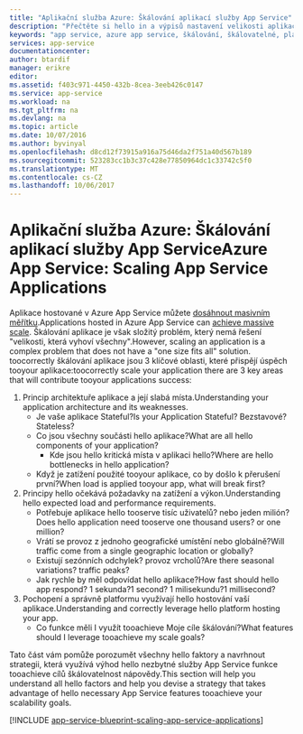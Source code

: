 ```yaml
---
title: "Aplikační služba Azure: Škálování aplikací služby App Service"
description: "Přečtěte si hello in a výpisů nastavení velikosti aplikace ve službě App Service."
keywords: "app service, azure app service, škálování, škálovatelné, plán služby App Service, náklady služby App Service"
services: app-service
documentationcenter: 
author: btardif
manager: erikre
editor: 
ms.assetid: f403c971-4450-432b-8cea-3eeb426c0147
ms.service: app-service
ms.workload: na
ms.tgt_pltfrm: na
ms.devlang: na
ms.topic: article
ms.date: 10/07/2016
ms.author: byvinyal
ms.openlocfilehash: d8cd12f73915a916a75d46da2f751a40d567b189
ms.sourcegitcommit: 523283cc1b3c37c428e77850964dc1c33742c5f0
ms.translationtype: MT
ms.contentlocale: cs-CZ
ms.lasthandoff: 10/06/2017
---
```

# <a name="azure-app-service-scaling-app-service-applications"></a><span data-ttu-id="1b2b2-104">Aplikační služba Azure: Škálování aplikací služby App Service</span><span class="sxs-lookup"><span data-stu-id="1b2b2-104">Azure App Service: Scaling App Service Applications</span></span>
<span data-ttu-id="1b2b2-105">Aplikace hostované v Azure App Service můžete [dosáhnout masivním měřítku](https://azure.microsoft.com/blog/canadian-broadcasting-corporation-radio-canada-leverage-azure-for-smooth-election-coverage/).</span><span class="sxs-lookup"><span data-stu-id="1b2b2-105">Applications hosted in Azure App Service can [achieve massive scale](https://azure.microsoft.com/blog/canadian-broadcasting-corporation-radio-canada-leverage-azure-for-smooth-election-coverage/).</span></span>
<span data-ttu-id="1b2b2-106">Škálování aplikace je však složitý problém, který nemá řešení "velikosti, která vyhoví všechny".</span><span class="sxs-lookup"><span data-stu-id="1b2b2-106">However, scaling an application is a complex problem that does not have a "one size fits all" solution.</span></span> <span data-ttu-id="1b2b2-107">toocorrectly škálování aplikace jsou 3 klíčové oblasti, které přispějí úspěch tooyour aplikace:</span><span class="sxs-lookup"><span data-stu-id="1b2b2-107">toocorrectly scale your application there are 3 key areas that will contribute tooyour applications success:</span></span>

1. <span data-ttu-id="1b2b2-108">Princip architektuře aplikace a její slabá místa.</span><span class="sxs-lookup"><span data-stu-id="1b2b2-108">Understanding your application architecture and its weaknesses.</span></span>
   * <span data-ttu-id="1b2b2-109">Je vaše aplikace Stateful?</span><span class="sxs-lookup"><span data-stu-id="1b2b2-109">Is your Application Stateful?</span></span> <span data-ttu-id="1b2b2-110">Bezstavové?</span><span class="sxs-lookup"><span data-stu-id="1b2b2-110">Stateless?</span></span>
   * <span data-ttu-id="1b2b2-111">Co jsou všechny součásti hello aplikace?</span><span class="sxs-lookup"><span data-stu-id="1b2b2-111">What are all hello components of your application?</span></span>
     * <span data-ttu-id="1b2b2-112">Kde jsou hello kritická místa v aplikaci hello?</span><span class="sxs-lookup"><span data-stu-id="1b2b2-112">Where are hello bottlenecks in hello application?</span></span>
   * <span data-ttu-id="1b2b2-113">Když je zatížení použité tooyour aplikace, co by došlo k přerušení první?</span><span class="sxs-lookup"><span data-stu-id="1b2b2-113">When load is applied tooyour app, what will break first?</span></span>
2. <span data-ttu-id="1b2b2-114">Principy hello očekává požadavky na zatížení a výkon.</span><span class="sxs-lookup"><span data-stu-id="1b2b2-114">Understanding hello expected load and performance requirements.</span></span>
   * <span data-ttu-id="1b2b2-115">Potřebuje aplikace hello tooserve tisíc uživatelů? nebo jeden milión?</span><span class="sxs-lookup"><span data-stu-id="1b2b2-115">Does hello application need tooserve one thousand users? or one million?</span></span>
   * <span data-ttu-id="1b2b2-116">Vrátí se provoz z jednoho geografické umístění nebo globálně?</span><span class="sxs-lookup"><span data-stu-id="1b2b2-116">Will traffic come from a single geographic location or globally?</span></span>
   * <span data-ttu-id="1b2b2-117">Existují sezónních odchylek? provoz vrcholů?</span><span class="sxs-lookup"><span data-stu-id="1b2b2-117">Are there seasonal variations? traffic peaks?</span></span>
   * <span data-ttu-id="1b2b2-118">Jak rychle by měl odpovídat hello aplikace?</span><span class="sxs-lookup"><span data-stu-id="1b2b2-118">How fast should hello app respond?</span></span> <span data-ttu-id="1b2b2-119">1 sekunda?</span><span class="sxs-lookup"><span data-stu-id="1b2b2-119">1 second?</span></span> <span data-ttu-id="1b2b2-120">1 milisekundu?</span><span class="sxs-lookup"><span data-stu-id="1b2b2-120">1 millisecond?</span></span>
3. <span data-ttu-id="1b2b2-121">Pochopení a správně platformu využívají hello hostování vaší aplikace.</span><span class="sxs-lookup"><span data-stu-id="1b2b2-121">Understanding and correctly leverage hello platform hosting your app.</span></span>
   * <span data-ttu-id="1b2b2-122">Co funkce měli I využít tooachieve Moje cíle škálování?</span><span class="sxs-lookup"><span data-stu-id="1b2b2-122">What features should I leverage tooachieve my scale goals?</span></span>

<span data-ttu-id="1b2b2-123">Tato část vám pomůže porozumět všechny hello faktory a navrhnout strategii, která využívá výhod hello nezbytné služby App Service funkce tooachieve cílů škálovatelnost nápovědy.</span><span class="sxs-lookup"><span data-stu-id="1b2b2-123">This section will help you understand all hello factors and help you devise a strategy that takes advantage of hello necessary App Service features tooachieve your scalability goals.</span></span>

[!INCLUDE [app-service-blueprint-scaling-app-service-applications](../../includes/app-service-blueprint-scaling-app-service-applications.md)]

